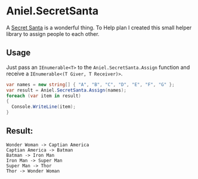 # Aniel.SecretSanta

A [Secret Santa](https://en.wikipedia.org/wiki/Secret_Santa) is a wonderful thing. To Help plan I created this small helper library to assign people to each other.

## Usage
Just pass an `IEnumerable<T>` to the `Aniel.SecretSanta.Assign` function and receive a `IEnumerable<(T Giver, T Receiver)>`.

```csharp
var names = new string[] { "A", "B", "C", "D", "E", "F", "G" };
var result = Aniel.SecretSanta.Assign(names);
foreach (var item in result)
{
  Console.WriteLine(item);
}
```

## Result:
```
Wonder Woman -> Captian America
Captian America -> Batman
Batman -> Iron Man
Iron Man -> Super Man
Super Man -> Thor
Thor -> Wonder Woman
```
